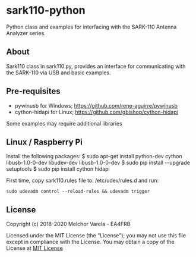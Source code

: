 # sark110-python
Python class and examples for interfacing with the SARK-110 Antenna Analyzer series.

## About
Sark110 class in sark110.py, provides an interface for communicating with the SARK-110 via USB and basic examples.

## Pre-requisites
- pywinusb for Windows; https://github.com/rene-aguirre/pywinusb
- cython-hidapi for Linux; https://github.com/gbishop/cython-hidapi

Some examples may require additional libraries

## Linux / Raspberry Pi

Install the following packages:
	$ sudo apt-get install python-dev cython libusb-1.0-0-dev libudev-dev libusb-1.0-0-dev
	$ sudo pip install --upgrade setuptools
	$ sudo pip install cython hidapi

First time, copy sark110.rules file to: /etc/udev/rules.d and run:

	sudo udevadm control --reload-rules && udevadm trigger

## License
Copyright (c) 2018-2020 Melchor Varela - EA4FRB

Licensed under the MIT License (the "License");
you may not use this file except in compliance with the License.
You may obtain a copy of the License at [MIT License](https://opensource.org/licenses/MIT)
	
